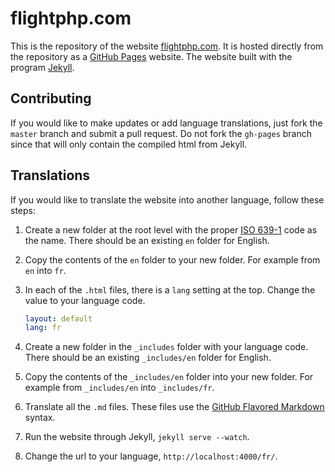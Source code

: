 # flightphp.com

This is the repository of the website [flightphp.com](http://flightphp.com).
It is hosted directly from the repository as a [GitHub Pages](https://pages.github.com/) website.
The website built with the program [Jekyll](https://jekyllrb.com/).

## Contributing

If you would like to make updates or add language translations, just fork
the `master` branch and submit a pull request. Do not fork the `gh-pages` branch
since that will only contain the compiled html from Jekyll.

## Translations

If you would like to translate the website into another language, follow these steps:

1. Create a new folder at the root level with the proper [ISO 639-1](http://www.loc.gov/standards/iso639-2/php/code_list.php)
code as the name. There should be an existing `en` folder for English.

2. Copy the contents of the `en` folder to your new folder. For example from `en` into `fr`.

3. In each of the `.html` files, there is a `lang` setting at the top. Change the value to your language code.

    ``` yaml
    layout: default
    lang: fr
    ```

4. Create a new folder in the `_includes` folder with your language code.
There should be an existing `_includes/en` folder for English.

5. Copy the contents of the `_includes/en` folder into your new folder. For example from `_includes/en` into `_includes/fr`.

6. Translate all the `.md` files. These files use the [GitHub Flavored Markdown](https://guides.github.com/features/mastering-markdown/) syntax.

7. Run the website through Jekyll, `jekyll serve --watch`.

8. Change the url to your language, `http://localhost:4000/fr/`.
